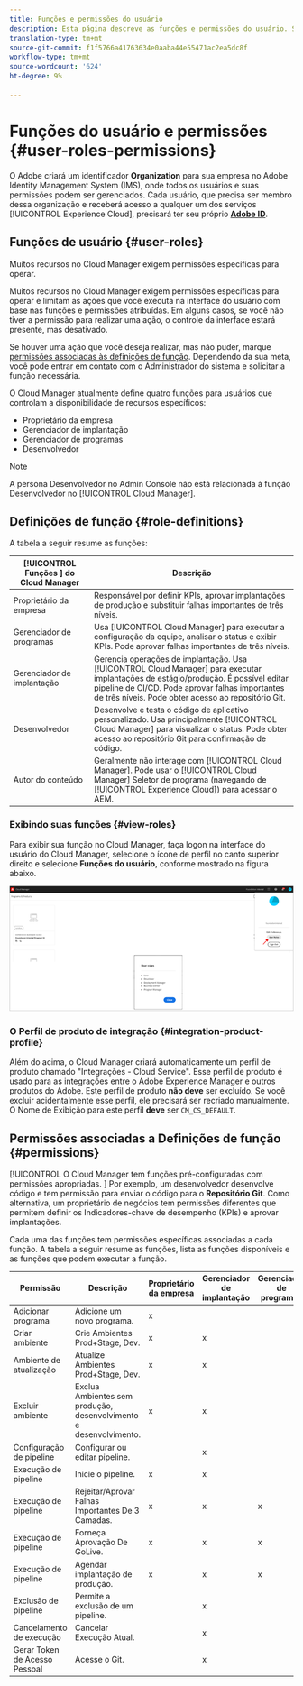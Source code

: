 ```yaml
---
title: Funções e permissões do usuário
description: Esta página descreve as funções e permissões do usuário. Siga esta página para saber como adicionar usuários e atribuí-los a funções do Cloud Manager.
translation-type: tm+mt
source-git-commit: f1f5766a41763634e0aaba44e55471ac2ea5dc8f
workflow-type: tm+mt
source-wordcount: '624'
ht-degree: 9%

---
```



# Funções do usuário e permissões {#user-roles-permissions}

O Adobe criará um identificador **Organization** para sua empresa no Adobe Identity Management System (IMS), onde todos os usuários e suas permissões podem ser gerenciados. Cada usuário, que precisa ser membro dessa organização e receberá acesso a qualquer um dos serviços [!UICONTROL Experience Cloud], precisará ter seu próprio **[Adobe ID](/help/onboarding/what-is-required/get-your-adobe-id.md)**.

## Funções de usuário {#user-roles}

Muitos recursos no Cloud Manager exigem permissões específicas para operar.

Muitos recursos no Cloud Manager exigem permissões específicas para operar e limitam as ações que você executa na interface do usuário com base nas funções e permissões atribuídas. Em alguns casos, se você não tiver a permissão para realizar uma ação, o controle da interface estará presente, mas desativado.

Se houver uma ação que você deseja realizar, mas não puder, marque [permissões associadas às definições de função](#permissions). Dependendo da sua meta, você pode entrar em contato com o Administrador do sistema e solicitar a função necessária.

O Cloud Manager atualmente define quatro funções para usuários que controlam a disponibilidade de recursos específicos:

* Proprietário da empresa
* Gerenciador de implantação
* Gerenciador de programas
* Desenvolvedor

>[!NOTE]
>A persona Desenvolvedor no Admin Console não está relacionada à função Desenvolvedor no [!UICONTROL Cloud Manager].

## Definições de função {#role-definitions}

A tabela a seguir resume as funções:

| [!UICONTROL Funções ] do Cloud Manager | Descrição |
|--- |--- |
| Proprietário da empresa | Responsável por definir KPIs, aprovar implantações de produção e substituir falhas importantes de três níveis. |
| Gerenciador de programas | Usa [!UICONTROL Cloud Manager] para executar a configuração da equipe, analisar o status e exibir KPIs. Pode aprovar falhas importantes de três níveis. |
| Gerenciador de implantação | Gerencia operações de implantação. Usa [!UICONTROL Cloud Manager] para executar implantações de estágio/produção. É possível editar pipeline de CI/CD. Pode aprovar falhas importantes de três níveis. Pode obter acesso ao repositório Git. |
| Desenvolvedor | Desenvolve e testa o código de aplicativo personalizado. Usa principalmente [!UICONTROL Cloud Manager] para visualizar o status. Pode obter acesso ao repositório Git para confirmação de código. |
| Autor do conteúdo | Geralmente não interage com [!UICONTROL Cloud Manager]. Pode usar o [!UICONTROL Cloud Manager] Seletor de programa (navegando de [!UICONTROL Experience Cloud]) para acessar o AEM. |

### Exibindo suas funções {#view-roles}

Para exibir sua função no Cloud Manager, faça logon na interface do usuário do Cloud Manager, selecione o ícone de perfil no canto superior direito e selecione **Funções do usuário**, conforme mostrado na figura abaixo.

![](/help/onboarding/what-is-required/assets/admin-console-9.png)

### O Perfil de produto de integração {#integration-product-profile}

Além do acima, o Cloud Manager criará automaticamente um perfil de produto chamado &quot;Integrações - Cloud Service&quot;. Esse perfil de produto é usado para as integrações entre o Adobe Experience Manager e outros produtos do Adobe. Este perfil de produto **não deve** ser excluído. Se você excluir acidentalmente esse perfil, ele precisará ser recriado manualmente. O Nome de Exibição para este perfil **deve** ser `CM_CS_DEFAULT`.


## Permissões associadas a Definições de função {#permissions}

[!UICONTROL O Cloud Manager tem funções pré-configuradas com permissões apropriadas. ] Por exemplo, um desenvolvedor desenvolve código e tem permissão para enviar o código para o **Repositório Git**. Como alternativa, um proprietário de negócios tem permissões diferentes que permitem definir os Indicadores-chave de desempenho (KPIs) e aprovar implantações.


Cada uma das funções tem permissões específicas associadas a cada função. A tabela a seguir resume as funções, lista as funções disponíveis e as funções que podem executar a função.

| Permissão | Descrição | Proprietário da empresa | Gerenciador de implantação | Gerenciador de programas | Desenvolvedor |
|--- |--- |--- |--- |--- |--- |
| Adicionar programa | Adicione um novo programa. | x |  |  |  |
| Criar ambiente | Crie Ambientes Prod+Stage, Dev. | x | x |  |  |
| Ambiente de atualização | Atualize Ambientes Prod+Stage, Dev. | x | x |  |  |
| Excluir ambiente | Exclua Ambientes sem produção, desenvolvimento e desenvolvimento. | x | x |  |  |
| Configuração de pipeline | Configurar ou editar pipeline. |  | x |  |  |
| Execução de pipeline | Inicie o pipeline. | x | x |  |  |
| Execução de pipeline | Rejeitar/Aprovar Falhas Importantes De 3 Camadas. | x | x | x |  |
| Execução de pipeline | Forneça Aprovação De GoLive. | x | x | x |  |
| Execução de pipeline | Agendar implantação de produção. | x | x | x |  |
| Exclusão de pipeline | Permite a exclusão de um pipeline. |  | x |  |  |
| Cancelamento de execução | Cancelar Execução Atual. |  | x |  |  |
| Gerar Token de Acesso Pessoal | Acesse o Git. |  | x |  | x |